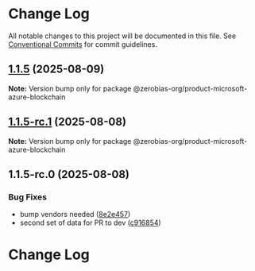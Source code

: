 # Change Log

All notable changes to this project will be documented in this file.
See [Conventional Commits](https://conventionalcommits.org) for commit guidelines.

## [1.1.5](https://github.com/zerobias-org/product/compare/@zerobias-org/product-microsoft-azure-blockchain@1.1.5-rc.1...@zerobias-org/product-microsoft-azure-blockchain@1.1.5) (2025-08-09)

**Note:** Version bump only for package @zerobias-org/product-microsoft-azure-blockchain





## [1.1.5-rc.1](https://github.com/zerobias-org/product/compare/@zerobias-org/product-microsoft-azure-blockchain@1.1.5-rc.0...@zerobias-org/product-microsoft-azure-blockchain@1.1.5-rc.1) (2025-08-08)

**Note:** Version bump only for package @zerobias-org/product-microsoft-azure-blockchain





## 1.1.5-rc.0 (2025-08-08)


### Bug Fixes

* bump vendors needed ([8e2e457](https://github.com/zerobias-org/product/commit/8e2e457e0b5d7141a05e8f2c178bc2854f2b7178))
* second set of data for PR to dev ([c916854](https://github.com/zerobias-org/product/commit/c916854bcf229b1c2042ffdea18472d66a061aaf))





# Change Log
